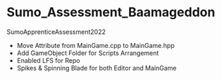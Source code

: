 # Sumo_Assessment_Baamageddon
SumoApprenticeAssessment2022
* Move Attribute from MainGame.cpp to MainGame.hpp
* Add GameObject Folder for Scripts Arrangement
* Enabled LFS for Repo
* Spikes & Spinning Blade for both Editor and MainGame
